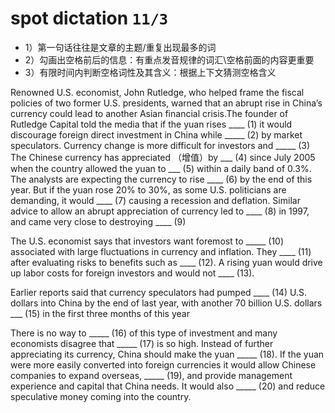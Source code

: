 # spot dictation `11/3`
- 1）第一句话往往是文章的主题/重复出现最多的词
- 2）勾画出空格前后的信息：有重点发音规律的词汇\空格前面的内容更重要
- 3）有限时间内判断空格词性及其含义：根据上下文猜测空格含义

Renowned U.S. economist, John Rutledge, who helped frame the fiscal policies of two former U.S. presidents, warned that an abrupt rise in China’s currency could lead to another Asian financial crisis.The founder of Rutledge Capital told the media that if the yuan rises  ____  (1) it would discourage foreign direct investment in China while  _____  (2) by market speculators. Currency change is more difficult for investors and  _____  (3) 
The Chinese currency has appreciated （增值）by  ___  (4) since July 2005 when the country allowed the yuan to  ___  (5) within a daily band of 0.3%. The analysts are expecting the currency to rise  ____  (6) by the end of this year. But if the yuan rose 20% to 30%, as some U.S. politicians are demanding, it would  ____  (7) causing a recession and deflation. Similar advice to allow an abrupt appreciation of currency led to  ____  (8) in 1997, and came very close to destroying  ____ (9) 

The U.S. economist says that investors want foremost to  _____  (10) associated with large fluctuations in currency and inflation. They  ____  (11) after evaluating risks to benefits such as  ____  (12). A rising yuan would drive up labor costs for foreign investors and would not  ____  (13). 

Earlier reports said that currency speculators had pumped  ____  (14) U.S. dollars into China by the end of last year, with another 70 billion U.S. dollars  ___  (15) in the first three months of this year 

There is no way to  _____  (16) of this type of investment and many economists disagree that  _____  (17) is so high. Instead of further appreciating its currency, China should make the yuan  _____  (18). If the yuan were more easily converted into foreign currencies it would allow Chinese companies to expand overseas, _____ (19), and provide management experience and capital that China needs. It would also _____ (20) and reduce speculative money coming into the country. 